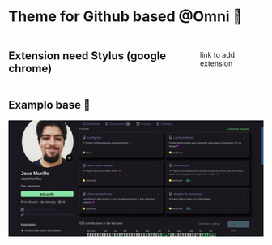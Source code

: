 # Theme for Github based @Omni 💜

<div style="display: flex; align-items: center;">
  <h2>Extension need Stylus (google chrome) &nbsp;</h2>
  <a src="https://chrome.google.com/webstore/detail/stylus/clngdbkpkpeebahjckkjfobafhncgmne">
  link to add extension
  </a>
</div>

## Examplo base 🎉

<img 
  src="./images/base.gif" 
  styles=""  
/>